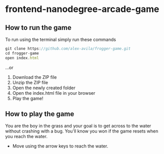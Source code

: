 # frontend-nanodegree-arcade-game

## How to run the game

To run using the terminal simply run these commands

```js
git clone https://github.com/alex-avila/frogger-game.git
cd frogger-game
open index.html
```

...or

1. Download the ZIP file
2. Unzip the ZIP file
3. Open the newly created folder
4. Open the index.html file in your browser
5. Play the game!

## How to play the game

You are the boy in the grass and your goal is to get across to the water without crashing with a bug. You'll know you won if the game resets when you reach the water.

* Move using the arrow keys to reach the water.
